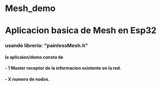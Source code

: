 # Mesh_demo
 <H1>Aplicacion basica de Mesh en Esp32</H1>

<H3>usando libreria: "painlessMesh.h"</H3>

<H4>la aplicaion/demo consta de</H4> 

<H4>
- 1 Master receptor de la informacion existente en la red.</H4>
<H4>- X numero de nodos.</H4>

